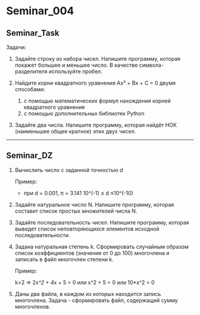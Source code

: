 # Seminar_004

## Seminar_Task

Задачи:

1. Задайте строку
   из набора чисел. Напишите программу, которая покажет большее и меньшее число. В
   качестве символа-разделителя используйте пробел.
2. Найдите корни
   квадратного уравнения Ax² + Bx + C = 0 двумя способами:

   1) с помощью математических формул
      нахождения корней квадратного уравнения
   2) с помощью дополнительных библиотек
      Python
3. Задайте два
   числа. Напишите программу, которая найдёт НОК (наименьшее общее кратное) этих
   двух чисел.

---

## Seminar_DZ


1. Вычислить число c заданной точностью d

   Пример:

   - при d = 0.001, π = 3.141    10^(-1) ≤ d ≤10^(-10)
2. Задайте
   натуральное число N. Напишите программу, которая составит список простых
   множителей числа N.
3. Задайте
   последовательность чисел. Напишите программу, которая выведет список
   неповторяющихся элементов исходной последовательности.
4. Задана
   натуральная степень k. Сформировать случайным образом список коэффициентов
   (значения от 0 до 100) многочлена и записать в файл многочлен степени k.

   Пример:

   k=2 => 2*x^2 + 4*x + 5 = 0 или x^2 + 5 =
   0 или 10*x^2 = 0
5. Даны два файла,
   в каждом из которых находится запись многочлена. Задача - сформировать файл,
   содержащий сумму многочленов.
